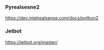 ### Pyrealsesne2

https://dev.intelrealsense.com/docs/python2

### Jetbot

https://jetbot.org/master/
